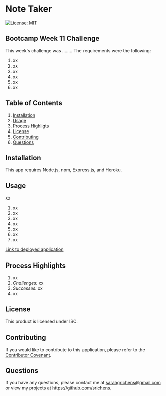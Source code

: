 # Note Taker

[![License: MIT](https://img.shields.io/badge/License-MIT-purple.svg)](https://opensource.org/licenses/MIT)

## Bootcamp Week 11 Challenge
This week's challenge was ........ The requirements were the following:

1. xx
2. xx
3. xx
4. xx
5. xx
6. xx

## Table of Contents
1. [Installation](#installation)
2. [Usage](#usage)
3. [Process Highligts](#process-highlights)
4. [License](#license)
5. [Contributing](#contributing)
6. [Questions](#questions)

## Installation
This app requires Node.js, npm, Express.js, and Heroku.

## Usage
xx

1. xx
2. xx
3. xx
4. xx
5. xx
6. xx
7. xx

[Link to deployed application](https://note-taker-srichens.herokuapp.com/)

## Process Highlights
1. xx
2. *Challenges:* xx
3. *Successes:* xx
4. xx

## License
This product is licensed under ISC.

## Contributing
If you would like to contribute to this application, please refer to the [Contributor Covenant](https://www.contributor-covenant.org/).

## Questions
If you have any questions, please contact me at sarahgrichens@gmail.com or view my projects at https://github.com/srichens.